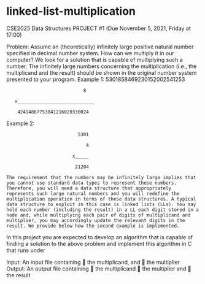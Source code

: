 # linked-list-multiplication
CSE2025 Data Structures
PROJECT #1 (Due November 5, 2021, Friday at 17:00)

Problem:
    Assume an (theoretically) infinitely large positive natural number specified in decimal number system. How can we multiply it in our computer? We look for a solution that is capable of multiplying such a number. The infinitely large numbers concerning the multiplication (i.e., the multiplicand and the result) should be shown in the original number system presented to your program.
  Example 1:
        5301858469230152002541253
        
                                8
                                
       x____________________________
       
        42414867753841216020330024
        
  Example 2:
  
                              5301
                              
                                 4
                                 
                            x_____
                            
                             21204
                             
    The requirement that the numbers may be infinitely large implies that you cannot use standard data types to represent these numbers. Therefore, you will need a data structure that appropriately represents such large natural numbers and you will redefine the multiplication operation in terms of these data structures. A typical data structure to exploit in this case is linked lists (LLs). You may hold each number (including the result) in a LL each digit stored in a node and, while multiplying each pair of digits of multiplicand and multiplier, you may accordingly update the relevant digits in the result. We provide below how the second example is implemented.
  
In this project you are expected to develop an algorithm that is capable of finding a solution to the above problem and implement this algorithm in C that runs under

Input:
An input file containing
 the multiplicand, and
 the multiplier
Output:
An output file containing
 the multiplicand
 the multiplier and
 the result
